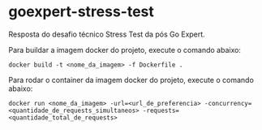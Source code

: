# goexpert-stress-test
Resposta do desafio técnico Stress Test da pós Go Expert.

Para buildar a imagem docker do projeto, execute o comando abaixo:
```shell
docker build -t <nome_da_imagem> -f Dockerfile .
```

Para rodar o container da imagem docker do projeto, execute o comando abaixo:
```shell
docker run <nome_da_imagem> -url=<url_de_preferencia> -concurrency=<quantidade_de_requests_simultaneos> -requests=<quantidade_total_de_requests>
``` 